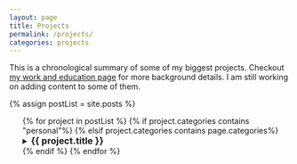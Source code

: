 ```yaml
---
layout: page
title: Projects
permalink: /projects/
categories: projects
---
```

This is a chronological summary of some of my biggest projects. Checkout [my work and education page](/work&education/) for more background details. I am still working on adding content to some of them.

{% assign postList = site.posts %}

<body>
    <ul style="margin: 0px;">
	  {% for project in postList %}
	  	{% if project.categories contains "personal"%}
	  	<!--Use this previous line to filter out all the personal projects-->
	  	{% elsif project.categories contains page.categories%}
	    	<details><summary><h3 style="margin: 0px; display: inline;">{{ project.title }}</h3></summary>
				<br>
				<p>
					<img src='{{ project.thumbnail }}' style="max-width: 250px; max-height: 250px; border-radius: 0px; display: inline; float: right"/>
					<p markdown="1">
						{{ project.summary }}
					</p> 
					<a href="{{ project.permalink }}">More on this project</a>
				</p>
				<br>
			</details>
		{% endif %}
	  {% endfor %}
	</ul>
</body>